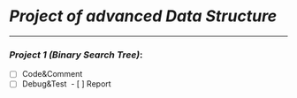 # *Project of advanced Data Structure*
---
### *Project 1 (Binary Search Tree)*:
  - [ ] Code&Comment
  - [ ] Debug&Test
  - [ ] Report
